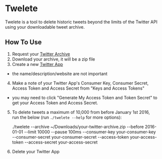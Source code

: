 Twelete
=======

Twelete is a tool to delete historic tweets beyond the limits of the Twitter API using your downloadable tweet archive.


How To Use
----------

 1. Request your [Twitter Archive](https://twitter.com/settings/account)
 2. Download your archive, it will be a zip file
 3. Create a new [Twitter App](https://apps.twitter.com/app/new)
   - the name/description/website are not important
 4. Make a note of your Twitter App's Consumer Key, Consumer Secret, Access Token and Access Secret from "Keys and Access Tokens"
   - you may need to click "Generate My Access Token and Token Secret" to get your Access Token and Access Secret.
 5. To delete tweets a maximum of 10,000 from before January 1st 2016, run the below (run `./twelete --help` for more options):

    ./twelete --archive ~/Downloads/your-twitter-archive.zip --before 2016-01-01 --limit 10000 --pause 100ms --consumer-key your-consumer-key --consumer-secret your-consumer-secret --access-token your-access-token --access-secret your-access-secret

 6. Delete your Twitter App

